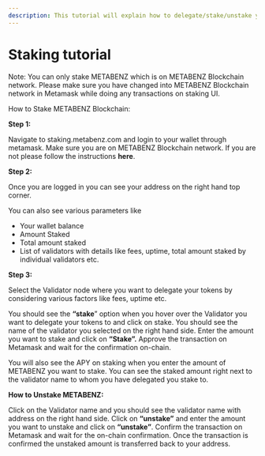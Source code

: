 ```yaml
---
description: This tutorial will explain how to delegate/stake/unstake your METABENZ.
---
```


# Staking tutorial

Note: You can only stake METABENZ which is on METABENZ Blockchain network. Please make sure you have changed into METABENZ Blockchain network in Metamask while doing any transactions on staking UI.

How to Stake METABENZ Blockchain:

**Step 1:**

Navigate to staking.metabenz.com and login to your wallet through metamask. Make sure you are on METABENZ Blockchain network. If you are not please follow the instructions **here**.

**Step 2:**

Once you are logged in you can see your address on the right hand top corner.

You can also see various parameters like

* Your wallet balance
* Amount Staked
* Total amount staked
* List of validators with details like fees, uptime, total amount staked by individual validators etc.

**Step 3:**

Select the Validator node where you want to delegate your tokens by considering various factors like fees, uptime etc.

You should see the **“stake**” option when you hover over the Validator you want to delegate your tokens to and click on stake. You should see the name of the validator you selected on the right hand side. Enter the amount you want to stake and click on **“Stake”.** Approve the transaction on Metamask and wait for the confirmation on-chain.

You will also see the APY on staking when you enter the amount of METABENZ you want to stake. You can see the staked amount right next to the validator name to whom you have delegated you stake to.

**How to Unstake METABENZ:**

Click on the Validator name and you should see the validator name with address on the right hand side. Click on **“unstake”** and enter the amount you want to unstake and click on **“unstake”**. Confirm the transaction on Metamask and wait for the on-chain confirmation. Once the transaction is confirmed the unstaked amount is transferred back to your address.
